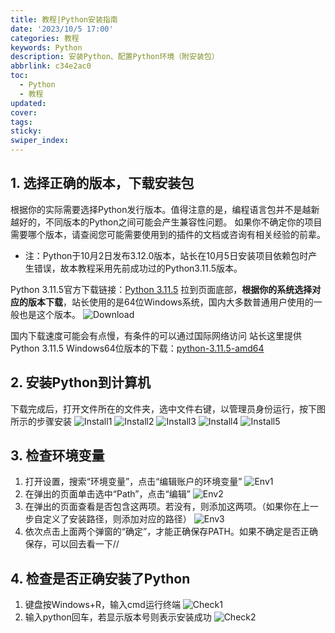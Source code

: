 ```yaml
---
title: 教程|Python安装指南
date: '2023/10/5 17:00'
categories: 教程
keywords: Python
description: 安装Python、配置Python环境（附安装包）
abbrlink: c34e2ac0
toc:
  - Python
  - 教程
updated:
cover:
tags:
sticky:
swiper_index:
---
```


## 1. 选择正确的版本，下载安装包
根据你的实际需要选择Python发行版本。值得注意的是，编程语言包并不是越新越好的，不同版本的Python之间可能会产生兼容性问题。
如果你不确定你的项目需要哪个版本，请查阅您可能需要使用到的插件的文档或咨询有相关经验的前辈。

- 注：Python于10月2日发布3.12.0版本，站长在10月5日安装项目依赖包时产生错误，故本教程采用先前成功过的Python3.11.5版本。

Python 3.11.5官方下载链接：[Python 3.11.5](https://www.python.org/downloads/release/python-3115/)
拉到页面底部，**根据你的系统选择对应的版本下载**，站长使用的是64位Windows系统，国内大多数普通用户使用的一般也是这个版本。
![Download](http://cclmsy.gitee.io/sourse/Images/BOT/BOT_01.png)

国内下载速度可能会有点慢，有条件的可以通过国际网络访问
站长这里提供Python 3.11.5 Windows64位版本的下载：[python-3.11.5-amd64](http://cclmsy.gitee.io/sourse/Tools/python-3.11.5-amd64.exe)

## 2. 安装Python到计算机
下载完成后，打开文件所在的文件夹，选中文件右键，以管理员身份运行，按下图所示的步骤安装
![Install1](http://cclmsy.gitee.io/sourse/Images/BOT/BOT_02.png)
![Install2](http://cclmsy.gitee.io/sourse/Images/BOT/BOT_03.png)
![Install3](http://cclmsy.gitee.io/sourse/Images/BOT/BOT_04.png)
![Install4](http://cclmsy.gitee.io/sourse/Images/BOT/BOT_05.png)
![Install5](http://cclmsy.gitee.io/sourse/Images/BOT/BOT_06.png)

## 3. 检查环境变量
1. 打开设置，搜索“环境变量”，点击“编辑账户的环境变量”
![Env1](http://cclmsy.gitee.io/sourse/Images/BOT/BOT_07.png)
2. 在弹出的页面单击选中“Path”，点击“编辑”
![Env2](http://cclmsy.gitee.io/sourse/Images/BOT/BOT_08.png)
3. 在弹出的页面查看是否包含这两项。若没有，则添加这两项。（如果你在上一步自定义了安装路径，则添加对应的路径）
![Env3](http://cclmsy.gitee.io/sourse/Images/BOT/BOT_09.png)
4. 依次点击上面两个弹窗的“确定”，才能正确保存PATH。如果不确定是否正确保存，可以回去看一下//

## 4. 检查是否正确安装了Python
1. 键盘按Windows+R，输入cmd运行终端
![Check1](http://cclmsy.gitee.io/sourse/Images/BOT/BOT_10.png)
2. 输入python回车，若显示版本号则表示安装成功
![Check2](http://cclmsy.gitee.io/sourse/Images/BOT/BOT_11.png)
